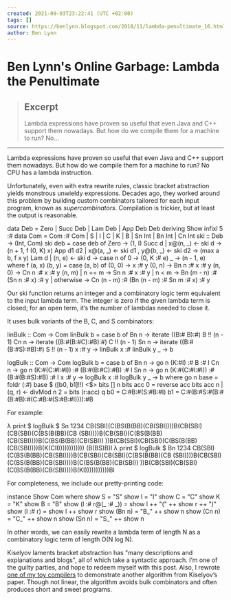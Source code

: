 ```yaml
---
created: 2021-09-03T23:22:41 (UTC +02:00)
tags: []
source: https://benlynn.blogspot.com/2018/11/lambda-penultimate_16.html
author: Ben Lynn
---
```


# Ben Lynn's Online Garbage: Lambda the Penultimate

> ## Excerpt
> Lambda expressions have proven so useful that even Java and C++ support them nowadays. But how do we compile them for a machine to run? No...

---
Lambda expressions have proven so useful that even Java and C++ support them nowadays. But how do we compile them for a machine to run? No CPU has a lambda instruction.

Unfortunately, even with extra rewrite rules, classic bracket abstraction yields monstrous unwieldy expressions. Decades ago, they worked around this problem by building custom combinators tailored for each input program, known as _supercombinators_. Compilation is trickier, but at least the output is reasonable.

data Deb \= Zero | Succ Deb | Lam Deb | App Deb Deb deriving Show
infixl 5 :#
data Com \= Com :# Com | S | I | C | K | B | Sn Int | Bn Int | Cn Int
ski :: Deb \-> (Int, Com)
ski deb \= case deb of
  Zero                           \-> (1,       I)
  Succ d    | x@(n, \_) <- ski d  \-> (n + 1,   f (0, K) x)
  App d1 d2 | x@(a, \_) <- ski d1
            , y@(b, \_) <- ski d2 \-> (max a b, f x y)
  Lam d | (n, e) <- ski d \-> case n of
                               0 \-> (0,       K :# e)
                               \_ \-> (n \- 1,   e)
  where
  f (a, x) (b, y) \= case (a, b) of
    (0, 0)             \->         x :# y
    (0, n)             \-> Bn n :# x :# y
    (n, 0)             \-> Cn n :# x :# y
    (n, m) | n \== m    \-> Sn n :# x :# y
           | n < m     \->                Bn (m \- n) :# (Sn n :# x) :# y
           | otherwise \-> Cn (n \- m) :# (Bn (n \- m) :#  Sn m :# x) :# y

Our ski function returns an integer and a combinatory logic term equivalent to the input lambda term. The integer is zero if the given lambda term is closed; for an open term, it’s the number of lambdas needed to close it.

It uses bulk variants of the B, C, and S combinators:

linBulk :: Com \-> Com
linBulk b \= case b of
  Bn n   \-> iterate ((B:#        B):#) B !! (n \- 1)
  Cn n   \-> iterate ((B:#(B:#C):#B):#) C !! (n \- 1)
  Sn n   \-> iterate ((B:#(B:#S):#B):#) S !! (n \- 1)
  x :# y \-> linBulk x :# linBulk y
  \_      \-> b

logBulk :: Com \-> Com
logBulk b \= case b of
  Bn n   \-> go n (K:#I)         :# B              :# I
  Cn n   \-> go n (K:#(C:#I:#I)) :# (B:#(B:#C):#B) :# I
  Sn n   \-> go n (K:#(C:#I:#I)) :# (B:#(B:#S):#B) :# I
  x :# y \-> logBulk x :# logBulk y
  \_      \-> b
  where
  go n base \= foldr (:#) base $ (\[b0, b1\]!!) <$> bits \[\] n
  bits acc 0 \= reverse acc
  bits acc n | (q, r) <- divMod n 2 \= bits (r:acc) q
  b0 \= C:#B:#(S:#B:#I)
  b1 \= C:#(B:#S:#(B:#(B:#B):#(C:#B:#(S:#B:#I)))):#B

For example:

λ print $ logBulk $ Sn 1234
CB(SBI)(C(BS(B(BB)(CB(SBI))))B(CB(SBI)(CB(SBI)(C(BS(B(BB)(CB
(SBI))))B(CB(SBI)(C(BS(B(BB)(CB(SBI))))B(C(BS(B(BB)(CB(SBI))
))B(CB(SBI)(CB(SBI)(C(BS(B(BB)(CB(SBI))))B(K(CII))))))))))))
(B(BS)B)I
λ print $ logBulk $ Bn 1234
CB(SBI)(C(BS(B(BB)(CB(SBI))))B(CB(SBI)(CB(SBI)(C(BS(B(BB)(CB
(SBI))))B(CB(SBI)(C(BS(B(BB)(CB(SBI))))B(C(BS(B(BB)(CB(SBI))
))B(CB(SBI)(CB(SBI)(C(BS(B(BB)(CB(SBI))))B(KI)))))))))))BI

For completeness, we include our pretty-printing code:

instance Show Com where
  show S \= "S"
  show I \= "I"
  show C \= "C"
  show K \= "K"
  show B \= "B"
  show (l :# r@(\_ :# \_)) \= show l ++ "(" ++ show r ++ ")"
  show (l :# r)          \= show l ++        show r
  show (Bn n) \= "B\_" ++ show n
  show (Cn n) \= "C\_" ++ show n
  show (Sn n) \= "S\_" ++ show n

In other words, we can easily rewrite a lambda term of length N as a combinatory logic term of length O(N log N).

Kiselyov laments bracket abstraction has "many descriptions and explanations and blogs", all of which take a syntactic approach. I’m one of the guilty parties, and hope to redeem myself with this post. Also, I rewrote [one of my toy compilers][1] to demonstrate another algorithm from Kiselyov’s paper. Though not linear, the algorithm avoids bulk combinators and often produces short and sweet programs.

[1]: https://crypto.stanford.edu/~blynn/lambda/crazyl.html
